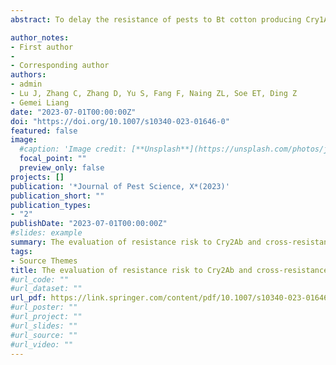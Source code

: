 ```yaml
---
abstract: To delay the resistance of pests to Bt cotton producing Cry1Ac, pyramided cotton has been planted to replace Cry1Ac-cotton. However, the resistance mechanism of insects to Cry2Ab is rarely researched. In this study, a Cry2Ab-resistant Helicoverpa armigera strain (96-2Ab60) was selected in laboratory, which had a resistance ratio of 778.84-fold compared to the 96S susceptible strain. Genetic analysis showed that the resistance of 96-2Ab60 strain was controlled by more than one locus, and inheritance mode was incompletely dominant. The Cry2Ab-resistant H. armigera had high cross-resistance to Cry1Ac (284.28-fold), Cry1Fa (282.50-fold), Cry1Aa (> 71.40-fold), Cry2Aa (30.14-fold) toxins, and low cross-resistance to Cry1Ab (9.94-fold) and Cry1Ca (> 8.05-fold), while it had no cross-resistance to abamectin and spinetoram and negative cross-resistance to Vip3Aa toxin (0.14-fold). The fitness costs of 96-2Ab60 resistant strain were evaluated on toxin-free artificial diet, compared with 96S strain, the life table parameters such as pupa survival rate, pupa weight, oviposition period, hatching rate of egg, r, and λ in 96-2Ab60 were significantly decreased, and total pre-oviposition and T were significantly increased. There were obvious fitness costs in 96-2Ab60 strain whose fitness value Rf (0.7341) was lower than that of the 96S strain. The larval mortalities of 96-2Ab60 and 96S fed on either DP33B (single-toxin cotton) or Bollgard II (pyramided cotton) were significantly higher than those fed on non-Bt cotton; however, the mortalities of 96-2Ab60 were obviously reduced compared with 96S. These results indicated that although these two Bt cottons could kill part of 96-2Ab60 larvae, 96-2Ab60 already had resistance to them. These results provide useful information to further understand Cry2Ab resistance mechanism and apply pyramided cotton for managing resistance in H. armigera.

author_notes:
- First author
- 
- Corresponding author
authors:
- admin
- Lu J, Zhang C, Zhang D, Yu S, Fang F, Naing ZL, Soe ET, Ding Z
- Gemei Liang
date: "2023-07-01T00:00:00Z"
doi: "https://doi.org/10.1007/s10340-023-01646-0"
featured: false
image:
  #caption: 'Image credit: [**Unsplash**](https://unsplash.com/photos/jdD8gXaTZsc)'
  focal_point: ""
  preview_only: false
projects: []
publication: '*Journal of Pest Science, X*(2023)'
publication_short: ""
publication_types:
- "2"
publishDate: "2023-07-01T00:00:00Z"
#slides: example
summary: The evaluation of resistance risk to Cry2Ab and cross-resistance to other insecticides in Helicoverpa armigera
tags:
- Source Themes
title: The evaluation of resistance risk to Cry2Ab and cross-resistance to other insecticides in Helicoverpa armigera
#url_code: ""
#url_dataset: ""
url_pdf: https://link.springer.com/content/pdf/10.1007/s10340-023-01646-0.pdf?pdf=button
#url_poster: ""
#url_project: ""
#url_slides: ""
#url_source: ""
#url_video: ""
---
```



